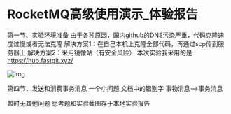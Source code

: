 # RocketMQ高级使用演示_体验报告



第一节、实验环境准备
由于各种原因，国内github的DNS污染严重，代码克隆速度过慢或者无法克隆
解决方案1：在自己本机上克隆全部代码，再通过scp传到服务器上
解决方案2：采用镜像站（有安全风险）
本次实验我采用的是 https://hub.fastgit.xyz/

![img](https://lhy-oss-tuchuang.oss-cn-beijing.aliyuncs.com/uPic/2022-06-24/b10feb2725b741248d0a9158cdc98b1b.png)

第四节、发送和消费事务消息
一个小问题
文档中的错别字
事物消息-->事务消息

暂时无其他问题
思考题和实验截图存于本地实验报告